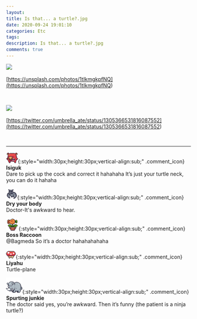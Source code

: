 ```yaml
---
layout: 
title: Is that... a turtle?.jpg
date: 2020-09-24 19:01:10
categories: Etc
tags: 
description: Is that... a turtle?.jpg
comments: true
---
```


![](https://blog.kakaocdn.net/dn/bhO9uc/btqJsiJ5mvW/m5pkWhUJZvKLw7Qhd9Dm10/img.png)

[https://unsplash.com/photos/1tIkmgkpfNQ](<https://unsplash.com/photos/1tIkmgkpfNQ>)

​

![](https://blog.kakaocdn.net/dn/bQTHGT/btqJls1vbuW/kFBJbEATSaCgCEK7ygFDH1/img.jpg)

[https://twitter.com/umbrella_ate/status/1305366531816087552](<https://twitter.com/umbrella_ate/status/1305366531816087552>)

​

* * *

![comment](/assets/character/pig.png){:style="width:30px;height:30px;vertical-align:sub;" .comment_icon} **Isiguk**  
Dare to pick up the cock and correct it hahahaha It’s just your turtle neck, you can do it hahaha   
  
![comment](/assets/character/bat.png){:style="width:30px;height:30px;vertical-align:sub;" .comment_icon} **Dry your body**  
Doctor-It's awkward to hear.   
  
![comment](/assets/character/plant.png){:style="width:30px;height:30px;vertical-align:sub;" .comment_icon} **Boss Raccoon**  
@Bagmeda So it’s a doctor hahahahahaha  
  
![comment](/assets/character/mushroom.png){:style="width:30px;height:30px;vertical-align:sub;" .comment_icon} **Liyahu**  
Turtle-plane   
  
![comment](/assets/character/rino.png){:style="width:30px;height:30px;vertical-align:sub;" .comment_icon} **Spurting junkie**  
The doctor said yes, you’re awkward. Then it’s funny (the patient is a ninja turtle?)   
  

